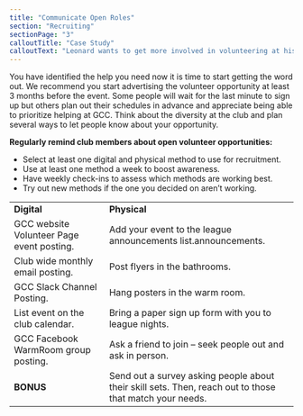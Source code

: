 ```yaml
---
title: "Communicate Open Roles"
section: "Recruiting"
sectionPage: "3"
calloutTitle: "Case Study"
calloutText: "Leonard wants to get more involved in volunteering at his local curling club to build friendships and contribute to a cause he is passionate about. He has volunteered a couple of times at the club in the past, but only because his friend told him about the events. His friend is not involved in the organization anymore so he is not sure how to sign up. He sees a flyer in the club bathroom about upcoming volunteer opportunities. Eureka! He makes note of it, and plans to sign up when he gets home. Later that evening Leonard is home, watching his favorite TV show - volunteer sign-ups totally forgotten. He gets an email notification on his phone and notices it is from the curling club.. He remembers the flyer and eagerly opens the email. He follows the link included in the email to the sign-up page. He reads the volunteer role descriptions and finds an open role that fits his schedule and interests. He signs up!"
---
```


You have identified the help you need now it is time to start getting the word
out. We recommend you start advertising the volunteer opportunity at least 3 months before the event. Some people will wait for the last minute to sign up but others plan out their schedules in advance and appreciate being able to prioritize helping at GCC. Think about the diversity at the club and plan several ways to let people know about your opportunity.

**Regularly remind club members about open volunteer opportunities:**

- Select at least one digital and physical method to use for recruitment.
- Use at least one method a week to boost awareness.
- Have weekly check-ins to assess which methods are working best.
- Try out new methods if the one you decided on aren’t working.

|                                           |                                                                                                         |
| ----------------------------------------- | ------------------------------------------------------------------------------------------------------- |
| **Digital**                               | **Physical**                                                                                            |
| GCC website Volunteer Page event posting. | Add your event to the league announcements list.announcements.                                          |
| Club wide monthly email posting.          | Post flyers in the bathrooms.                                                                           |
| GCC Slack Channel Posting.                | Hang posters in the warm room.                                                                          |
| List event on the club calendar.          | Bring a paper sign up form with you to league nights.                                                   |
| GCC Facebook WarmRoom group posting.      | Ask a friend to join – seek people out and ask in person.                                               |
| **BONUS**                                 | Send out a survey asking people about their skill sets. Then, reach out to those that match your needs. |
